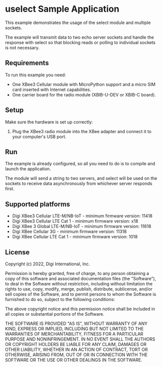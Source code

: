 uselect Sample Application
===============================

This example demonstrates the usage of the select module and multiple sockets.

The example will transmit data to two echo server sockets and handle the
response with select so that blocking reads or polling to individual
sockets is not necessary.

Requirements
------------

To run this example you need:

* One XBee3 Cellular module with MicroPython support and a micro SIM card
  inserted with Internet capabilities.
* One carrier board for the radio module (XBIB-U-DEV or XBIB-C board).

Setup
-----

Make sure the hardware is set up correctly:

1. Plug the XBee3 radio module into the XBee adapter and connect it to your
   computer's USB port.

Run
---

The example is already configured, so all you need to do is to compile and
launch the application.

The module will send a string to two servers, and select will be used
on the sockets to receive data asynchronously from whichever server
responds first.


Supported platforms
-------------------

* Digi XBee3 Cellular LTE-M/NB-IoT - minimum firmware version: 11418
* Digi XBee3 Cellular LTE Cat 1 - minimum firmware version: x18
* Digi XBee 3 Global LTE-M/NB-IoT - minimum firmware version: 11618
* Digi XBee Cellular 3G - minimum firmware version: 11318
* Digi XBee Cellular LTE Cat 1 - minimum firmware version: 1018

License
-------

Copyright (c) 2022, Digi International, Inc.

Permission is hereby granted, free of charge, to any person obtaining a copy
of this software and associated documentation files (the "Software"), to deal
in the Software without restriction, including without limitation the rights
to use, copy, modify, merge, publish, distribute, sublicense, and/or sell
copies of the Software, and to permit persons to whom the Software is
furnished to do so, subject to the following conditions:

The above copyright notice and this permission notice shall be included in all
copies or substantial portions of the Software.

THE SOFTWARE IS PROVIDED "AS IS", WITHOUT WARRANTY OF ANY KIND, EXPRESS OR
IMPLIED, INCLUDING BUT NOT LIMITED TO THE WARRANTIES OF MERCHANTABILITY,
FITNESS FOR A PARTICULAR PURPOSE AND NONINFRINGEMENT. IN NO EVENT SHALL THE
AUTHORS OR COPYRIGHT HOLDERS BE LIABLE FOR ANY CLAIM, DAMAGES OR OTHER
LIABILITY, WHETHER IN AN ACTION OF CONTRACT, TORT OR OTHERWISE, ARISING FROM,
OUT OF OR IN CONNECTION WITH THE SOFTWARE OR THE USE OR OTHER DEALINGS IN THE
SOFTWARE.
